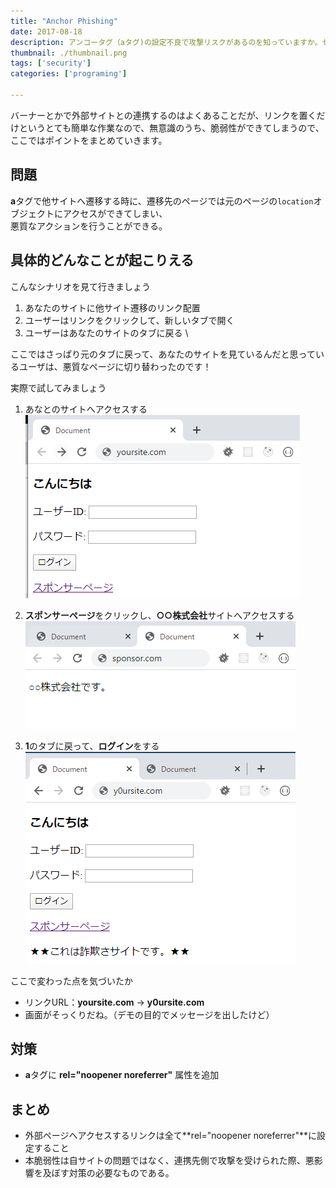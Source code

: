 ```yaml
---
title: "Anchor Phishing"
date: 2017-08-18
description: アンコータグ（aタグ)の設定不良で攻撃リスクがあるのを知っていますか。セキュリティ調べる時に発見し為、メモします。
thumbnail: ./thumbnail.png
tags: ['security']
categories: ['programing']

---
```


バーナーとかで外部サイトとの連携するのはよくあることだが、リンクを置くだけというとても簡単な作業なので、無意識のうち、脆弱性ができてしまうので、ここではポイントをまとめていきます。

## 問題

**a**タグで他サイトへ遷移する時に、遷移先のページでは元のページの`location`オブジェクトにアクセスができてしまい、\
悪質なアクションを行うことができる。

## 具体的どんなことが起こりえる

こんなシナリオを見て行きましょう

1. あなたのサイトに他サイト遷移のリンク配置
2. ユーザーはリンクをクリックして、新しいタブで開く
3. ユーザーはあなたのサイトのタブに戻る \

ここではさっぱり元のタブに戻って、あなたのサイトを見ているんだと思っているユーザは、悪質なページに切り替わったのです！

実際で試してみましょう

1. あなとのサイトへアクセスする\
   ![](./1.png)

2. **スポンサーページ**をクリックし、**○○株式会社**サイトへアクセスする\
   ![](./2.png)

3. **1**のタブに戻って、**ログイン**をする\
   ![](./3.png)

ここで変わった点を気づいたか

- リンクURL：**yoursite.com** -> **y0ursite.com**
- 画面がそっくりだね。（デモの目的でメッセージを出したけど）

## 対策

- **a**タグに **rel="noopener noreferrer"** 属性を追加

## まとめ

- 外部ページへアクセスするリンクは全て**rel="noopener noreferrer"**に設定すること
- 本脆弱性は自サイトの問題ではなく、連携先側で攻撃を受けられた際、悪影響を及ぼす対策の必要なものである。
